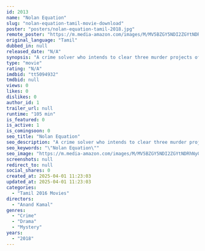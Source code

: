 ```yaml
---
id: 2013
name: "Nolan Equation"
slug: "nolan-equation-tamil-movie-download"
poster: "posters/nolan-equation-tamil-2018.jpg"
remote_poster: "https://m.media-amazon.com/images/M/MV5BZGY5NDI2ZGYtNDRhNy00ZTE2LThhZjgtMTdkYzUwODMxYTNhXkEyXkFqcGdeQXVyMTkyNjIyMzY@._V1_SX300.jpg"
original_language: "Tamil"
dubbed_in: null
released_date: "N/A"
synopsis: "A crime solver who intends to clear three murder projects of the same victim overlooks a potential threat, thereby putting his own situation in jeopardy."
type: "movie"
rating: "N/A"
imdbid: "tt5094932"
tmdbid: null
views: 0
likes: 0
dislikes: 0
author_id: 1
trailer_url: null
runtime: "105 min"
is_featured: 0
is_active: 1
is_comingsoon: 0
seo_title: "Nolan Equation"
seo_description: "A crime solver who intends to clear three murder projects of the same victim overlooks a potential threat, thereby putting his own situation in jeopardy."
seo_keywords: "\"Nolan Equation\""
seo_image: "https://m.media-amazon.com/images/M/MV5BZGY5NDI2ZGYtNDRhNy00ZTE2LThhZjgtMTdkYzUwODMxYTNhXkEyXkFqcGdeQXVyMTkyNjIyMzY@._V1_SX300.jpg"
screenshots: null
redirect_to: null
social_shares: 0
created_at: 2025-04-01 11:23:03
updated_at: 2025-04-01 11:23:03
categories:
  - "Tamil 2016 Movies"
directors:
  - "Anand Kamal"
genres:
  - "Crime"
  - "Drama"
  - "Mystery"
years:
  - "2018"
---
```

